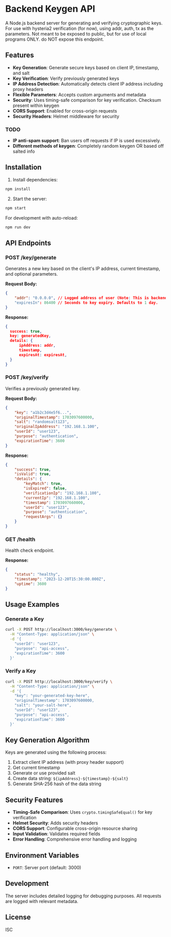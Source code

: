 # Backend Keygen API

A Node.js backend server for generating and verifying cryptographic keys. For use with hysteria2 verification (for now), using addr, auth, tx as the parameters. Not meant to be exposed to public, but for use of local programs ONLY. do NOT expose this endpoint.

## Features

- **Key Generation**: Generate secure keys based on client IP, timestamp, and salt
- **Key Verification**: Verify previously generated keys
- **IP Address Detection**: Automatically detects client IP address including proxy headers
- **Flexible Parameters**: Accepts custom arguments and metadata
- **Security**: Uses timing-safe comparison for key verification. Checksum present within keygen 
- **CORS Support**: Enabled for cross-origin requests
- **Security Headers**: Helmet middleware for security

### TODO
- **IP anti-spam support**: Ban users off requests if IP is used excessively.
- **Different methods of keygen**: Completely random keygen OR based off salted info

## Installation

1. Install dependencies:
```bash
npm install
```

2. Start the server:
```bash
npm start
```

For development with auto-reload:
```bash
npm run dev
```

## API Endpoints

### POST /key/generate

Generates a new key based on the client's IP address, current timestamp, and optional parameters.

**Request Body:**
```json
{
    "addr": "0.0.0.0", // Logged address of user (Note: This is backend!)
    "expiresIn": 86400 // Seconds to key expiry. Defaults to 1 day.
}
```

**Response:**
```json
{
  success: true,
  key: generatedKey,
  details: {
      ipAddress: addr,
      timestamp,
      expiresAt: expiresAt,
  }
}
```

### POST /key/verify

Verifies a previously generated key.

**Request Body:**
```json
{
    "key": "a1b2c3d4e5f6...",
    "originalTimestamp": 1703097600000,
    "salt": "randomsalt123",
    "originalIpAddress": "192.168.1.100",
    "userId": "user123",
    "purpose": "authentication",
    "expirationTime": 3600
}
```

**Response:**
```json
{
    "success": true,
    "isValid": true,
    "details": {
        "keyMatch": true,
        "isExpired": false,
        "verificationIp": "192.168.1.100",
        "currentIp": "192.168.1.100",
        "timestamp": 1703097660000,
        "userId": "user123",
        "purpose": "authentication",
        "requestArgs": {}
    }
}
```

### GET /health

Health check endpoint.

**Response:**
```json
{
    "status": "healthy",
    "timestamp": "2023-12-20T15:30:00.000Z",
    "uptime": 3600
}
```

## Usage Examples

### Generate a Key
```bash
curl -X POST http://localhost:3000/key/generate \
  -H "Content-Type: application/json" \
  -d '{
    "userId": "user123",
    "purpose": "api-access",
    "expirationTime": 3600
  }'
```

### Verify a Key
```bash
curl -X POST http://localhost:3000/key/verify \
  -H "Content-Type: application/json" \
  -d '{
    "key": "your-generated-key-here",
    "originalTimestamp": 1703097600000,
    "salt": "your-salt-here",
    "userId": "user123",
    "purpose": "api-access",
    "expirationTime": 3600
  }'
```

## Key Generation Algorithm

Keys are generated using the following process:
1. Extract client IP address (with proxy header support)
2. Get current timestamp
3. Generate or use provided salt
4. Create data string: `${ipAddress}-${timestamp}-${salt}`
5. Generate SHA-256 hash of the data string

## Security Features

- **Timing-Safe Comparison**: Uses `crypto.timingSafeEqual()` for key verification
- **Helmet Security**: Adds security headers
- **CORS Support**: Configurable cross-origin resource sharing
- **Input Validation**: Validates required fields
- **Error Handling**: Comprehensive error handling and logging

## Environment Variables

- `PORT`: Server port (default: 3000)

## Development

The server includes detailed logging for debugging purposes. All requests are logged with relevant metadata.

## License

ISC
